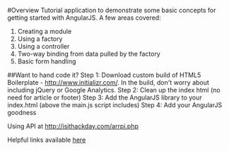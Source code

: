 #Overview
Tutorial application to demonstrate some basic concepts for getting started with AngularJS. A few areas covered:

1. Creating a module
2. Using a factory
3. Using a controller
4. Two-way binding from data pulled by the factory
5. Basic form handling



##Want to hand code it?
Step 1: Download custom build of HTML5 Boilerplate - http://www.initializr.com/. In the build, don't worry about including jQuery or Google Analytics.
Step 2: Clean up the index html (no need for article or footer)
Step 3: Add the AngularJS library to your index.html (above the main.js script includes)
Step 4: Add your AngularJS goodness

Using API at http://isithackday.com/arrpi.php

Helpful links available [here](https://gist.github.com/gnakan/19609d6e52ab330de363#file-angularjs-links-md)
